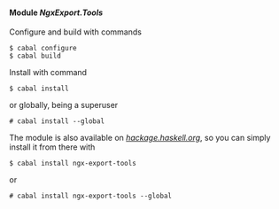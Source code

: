 #### Module *NgxExport.Tools*

Configure and build with commands

```ShellSession
$ cabal configure
$ cabal build
```

Install with command

```ShellSession
$ cabal install
```

or globally, being a superuser

```ShellSession
# cabal install --global
```

The module is also available on
[*hackage.haskell.org*](http://hackage.haskell.org/package/ngx-export-tools),
so you can simply install it from there with

```ShellSession
$ cabal install ngx-export-tools
```

or

```ShellSession
# cabal install ngx-export-tools --global
```

